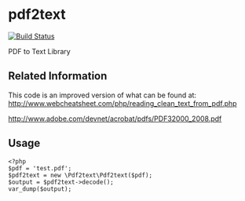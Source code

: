 # pdf2text
[![Build Status](https://travis-ci.com/cpierce/pdf2text.svg?branch=master)](https://travis-ci.com/cpierce/pdf2text)

PDF to Text Library

## Related Information
This code is an improved version of what can be found at:
http://www.webcheatsheet.com/php/reading_clean_text_from_pdf.php

http://www.adobe.com/devnet/acrobat/pdfs/PDF32000_2008.pdf

## Usage

```
<?php
$pdf = 'test.pdf';
$pdf2text = new \Pdf2text\Pdf2text($pdf);
$output = $pdf2text->decode();
var_dump($output);
```
